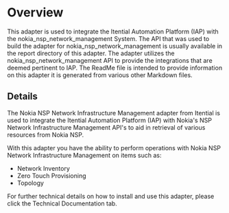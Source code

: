 # Overview 

This adapter is used to integrate the Itential Automation Platform (IAP) with the nokia_nsp_network_management System. The API that was used to build the adapter for nokia_nsp_network_management is usually available in the report directory of this adapter. The adapter utilizes the nokia_nsp_network_management API to provide the integrations that are deemed pertinent to IAP. The ReadMe file is intended to provide information on this adapter it is generated from various other Markdown files.

## Details 
The Nokia NSP Network Infrastructure Management adapter from Itential is used to integrate the Itential Automation Platform (IAP) with Nokia's NSP Network Infrastructure Management API's to aid in retrieval of various resources from Nokia NSP.

With this adapter you have the ability to perform operations with Nokia NSP Network Infrastructure Management on items such as:

- Network Inventory
- Zero Touch Provisioning
- Topology

For further technical details on how to install and use this adapter, please click the Technical Documentation tab. 
